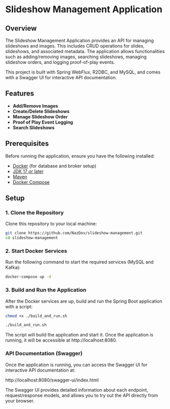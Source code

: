 # Slideshow Management Application

## Overview

The Slideshow Management Application provides an API for managing slideshows and images. This includes CRUD operations for slides, slideshows, and associated metadata. The application allows functionalities such as adding/removing images, searching slideshows, managing slideshow orders, and logging proof-of-play events.

This project is built with Spring WebFlux, R2DBC, and MySQL, and comes with a Swagger UI for interactive API documentation.

## Features

- **Add/Remove Images**
- **Create/Delete Slideshows**
- **Manage Slideshow Order**
- **Proof of Play Event Logging**
- **Search Slideshows**

## Prerequisites

Before running the application, ensure you have the following installed:

- [Docker](https://www.docker.com/get-started) (for database and broker setup)
- [JDK 17 or later](https://adoptopenjdk.net/)
- [Maven](https://maven.apache.org/)
- [Docker Compose](https://docs.docker.com/compose/install/)

## Setup

### 1. Clone the Repository

Clone this repository to your local machine:

```bash
git clone https://github.com/NazDov/slideshow-management.git
cd slideshow-management
```

###  2. Start Docker Services

Run the following command to start the required services (MySQL and Kafka):

```bash
docker-compose up -d
```
### 3. Build and Run the Application
   After the Docker services are up, build and run the Spring Boot application with a script:

```bash
chmod +x ./build_and_run.sh
```
```bash
./build_and_run.sh
```
The script will build the application and start it.
Once the application is running, it will be accessible at http://localhost:8080.

### API Documentation (Swagger)
Once the application is running, you can access the Swagger UI for interactive API documentation at:

http://localhost:8080/swagger-ui/index.html

The Swagger UI provides detailed information about each endpoint, request/response models, and allows you to try out the API directly from your browser.


